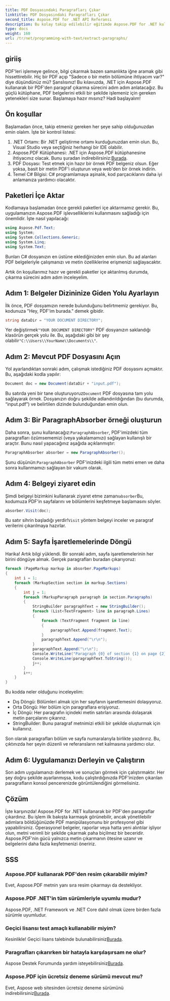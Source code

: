 ```yaml
---
title: PDF Dosyasındaki Paragrafları Çıkar
linktitle: PDF Dosyasındaki Paragrafları Çıkar
second_title: Aspose.PDF for .NET API Referansı
description: Bu kolay takip edilebilir eğitimde Aspose.PDF for .NET kullanarak PDF dosyalarından paragrafları nasıl çıkaracağınızı öğrenin. Her seviyedeki geliştirici için mükemmel.
type: docs
weight: 160
url: /tr/net/programming-with-text/extract-paragraphs/
---
```

## giriiş

PDF'leri işlemeye gelince, bilgi çıkarmak bazen samanlıkta iğne aramak gibi hissettirebilir. Hiç bir PDF açıp "Sadece o bir metin bölümüne ihtiyacım var?" diye düşündünüz mü? Şanslısınız! Bu kılavuzda, .NET için Aspose.PDF kullanarak bir PDF'den paragraf çıkarma sürecini adım adım anlatacağız. Bu güçlü kütüphane, PDF belgelerini etkili bir şekilde işlemeniz için gereken yetenekleri size sunar. Başlamaya hazır mısınız? Hadi başlayalım!

## Ön koşullar

Başlamadan önce, takip etmeniz gereken her şeye sahip olduğunuzdan emin olalım. İşte bir kontrol listesi:

1. .NET Ortamı: Bir .NET geliştirme ortamı kurduğunuzdan emin olun. Bu, Visual Studio veya seçtiğiniz herhangi bir IDE olabilir. 
2.  Aspose.PDF Kütüphanesi: .NET için Aspose.PDF kütüphanesine ihtiyacınız olacak. Bunu şuradan indirebilirsiniz:[Burada](https://releases.aspose.com/pdf/net/).
3. PDF Dosyası: Test etmek için hazır bir örnek PDF belgeniz olsun. Eğer yoksa, basit bir metin PDF'i oluşturun veya web'den bir örnek indirin.
4. Temel C# Bilgisi: C# programlamaya aşinalık, kod parçacıklarını daha iyi anlamanıza yardımcı olacaktır.

## Paketleri İçe Aktar

Kodlamaya başlamadan önce gerekli paketleri içe aktarmamız gerekir. Bu, uygulamanızın Aspose.PDF işlevselliklerini kullanmasını sağladığı için önemlidir. İşte nasıl yapılacağı:

```csharp
using Aspose.Pdf.Text;
using System;
using System.Collections.Generic;
using System.Linq;
using System.Text;
```

Bunları C# dosyanızın en üstüne eklediğinizden emin olun. Bu ad alanları PDF belgeleriyle çalışmanızı ve metin özelliklerine erişmenizi sağlayacaktır.

Artık ön koşullarımız hazır ve gerekli paketler içe aktarılmış durumda, çıkarma sürecini adım adım inceleyelim.

## Adım 1: Belgeler Dizininize Giden Yolu Ayarlayın

İlk önce, PDF dosyamızın nerede bulunduğunu belirtmemiz gerekiyor. Bu, kodunuza "Hey, PDF'im burada." demek gibidir.

```csharp
string dataDir = "YOUR DOCUMENT DIRECTORY";
```

 Yer değiştirmek`"YOUR DOCUMENT DIRECTORY"` PDF dosyanızın saklandığı klasörün gerçek yolu ile. Bu, aşağıdaki gibi bir şey olabilir`"C:\\Users\\YourName\\Documents\\"`.

## Adım 2: Mevcut PDF Dosyasını Açın

Yol ayarlandıktan sonraki adım, çalışmak istediğiniz PDF dosyasını açmaktır. Bu, aşağıdaki kodla yapılır:

```csharp
Document doc = new Document(dataDir + "input.pdf");
```

 Bu satırda yeni bir tane oluşturuyoruz`Document` PDF dosyasına tam yolu sağlayarak örnek. Dosyanızın doğru şekilde adlandırıldığından (bu durumda, “input.pdf”) ve belirtilen dizinde bulunduğundan emin olun.

## Adım 3: Bir ParagraphAbsorber örneği oluşturun

 Daha sonra, şunu kullanacağız:`ParagraphAbsorber`, PDF'imizdeki tüm paragrafları özümsememizi (veya yakalamamızı) sağlayan kullanışlı bir araçtır. Bunu nasıl yapacağınız aşağıda açıklanmıştır:

```csharp
ParagraphAbsorber absorber = new ParagraphAbsorber();
```

 Şunu düşünün:`ParagraphAbsorber` PDF'inizdeki ilgili tüm metni emen ve daha sonra kullanmamızı sağlayan bir vakum olarak.

## Adım 4: Belgeyi ziyaret edin

 Şimdi belgeyi bizimkini kullanarak ziyaret etme zamanı`absorber`Bu, kodumuza PDF'in sayfalarını ve bölümlerini keşfetmeye başlamasını söyler.

```csharp
absorber.Visit(doc);
```

 Bu satır sihrin başladığı yerdir!`Visit` yöntem belgeyi inceler ve paragraf verilerini çıkarılmaya hazırlar.

## Adım 5: Sayfa İşaretlemelerinde Döngü

Harika! Artık bilgi yüklendi. Bir sonraki adım, sayfa işaretlemelerinin her birini döngüye almak. Gerçek paragrafları buradan çıkarıyoruz:

```csharp
foreach (PageMarkup markup in absorber.PageMarkups)
{
    int i = 1;
    foreach (MarkupSection section in markup.Sections)
    {
        int j = 1;
        foreach (MarkupParagraph paragraph in section.Paragraphs)
        {
            StringBuilder paragraphText = new StringBuilder();
            foreach (List<TextFragment> line in paragraph.Lines)
            {
                foreach (TextFragment fragment in line)
                {
                    paragraphText.Append(fragment.Text);
                }
                paragraphText.Append("\r\n");
            }
            paragraphText.Append("\r\n");
            Console.WriteLine("Paragraph {0} of section {1} on page {2}:", j, i, markup.Number);
            Console.WriteLine(paragraphText.ToString());
            j++;
        }
        i++;
    }
}
```

Bu kodda neler olduğunu inceleyelim:

- Dış Döngü: Bölümleri almak için her sayfanın işaretlemesini dolaşıyoruz.
- Orta Döngü: Her bölüm için paragraflara erişiyoruz.
- İç Döngü: Her paragrafın içindeki metin satırları arasında dolaşarak metin parçalarını çıkarırız.
- StringBuilder: Bunu paragraf metnimizi etkili bir şekilde oluşturmak için kullanırız.

Son olarak paragrafları bölüm ve sayfa numaralarıyla birlikte yazdırırız. Bu, çıktınızda her şeyin düzenli ve referansların net kalmasına yardımcı olur.

## Adım 6: Uygulamanızı Derleyin ve Çalıştırın

Son adım uygulamanızı derlemek ve sonuçları görmek için çalıştırmaktır. Her şey doğru şekilde ayarlanmışsa, kodu çalıştırdığınızda PDF'inizden çıkarılan paragrafların konsol pencerenizde görüntülendiğini görmelisiniz.

## Çözüm

İşte karşınızda! Aspose.PDF for .NET kullanarak bir PDF'den paragraflar çıkardınız. Bu işlem ilk bakışta karmaşık görünebilir, ancak yönetilebilir adımlara böldüğünüzde PDF manipülasyonunu bir profesyonel gibi yapabilirsiniz. Operasyonel belgeler, raporlar veya hatta yeni alıntılar işliyor olun, metni verimli bir şekilde çıkarmak paha biçilmez bir beceridir. Aspose.PDF'nin gücü yalnızca metin çıkarmanın ötesine uzanır ve belgelerini daha fazla keşfetmenizi öneririz.

## SSS

### Aspose.PDF kullanarak PDF'den resim çıkarabilir miyim?
Evet, Aspose.PDF metnin yanı sıra resim çıkarmayı da destekliyor.

### Aspose.PDF .NET'in tüm sürümleriyle uyumlu mudur?
Aspose.PDF, .NET Framework ve .NET Core dahil olmak üzere birden fazla sürümle uyumludur.

### Geçici lisansı test amaçlı kullanabilir miyim?
 Kesinlikle! Geçici lisans talebinde bulunabilirsiniz[Burada](https://purchase.aspose.com/temporary-license/).

### Paragrafları çıkarırken bir hatayla karşılaşırsam ne olur?
 Aspose Destek Forumunda yardım isteyebilirsiniz[Burada](https://forum.aspose.com/c/pdf/10).

### Aspose.PDF için ücretsiz deneme sürümü mevcut mu?
 Evet, Aspose web sitesinden ücretsiz deneme sürümünü indirebilirsiniz[Burada](https://releases.aspose.com/).
